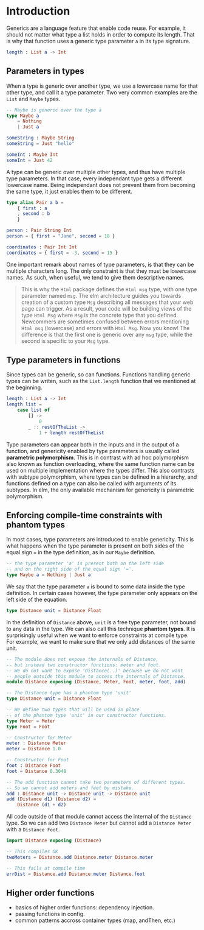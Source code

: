 # Introduction

Generics are a language feature that enable code reuse.
For example, it should not matter what type a list holds in order to compute its length.
That is why that function uses a generic type parameter `a` in its type signature.

```elm
length : List a -> Int
```

## Parameters in types

When a type is generic over another type, we use a lowercase name for that other type, and call it a type parameter.
Two very common examples are the `List` and `Maybe` types.

```elm
-- Maybe is generic over the type a
type Maybe a
    = Nothing
    | Just a

someString : Maybe String
someString = Just "hello"

someInt : Maybe Int
someInt = Just 42
```

A type can be generic over multiple other types, and thus have multiple type parameters.
In that case, every independant type gets a different lowercase name.
Being independant does not prevent them from becoming the same type, it just enables them to be different.

```elm
type alias Pair a b =
    { first : a
    , second : b
    }

person : Pair String Int
person = { first = "Jane", second = 18 }

coordinates : Pair Int Int
coordinates = { first = -3, second = 15 }
```

One important remark about names of type parameters, is that they can be multiple characters long.
The only constraint is that they must be lowercase names.
As such, when useful, we tend to give them descriptive names.

> This is why the `Html` package defines the `Html msg` type, with one type parameter named `msg`.
> The elm architecture guides you towards creation of a custom type `Msg` describing all messages that your web page can trigger.
> As a result, your code will be building views of the type `Html Msg` where `Msg` is the concrete type that you defined.
> Newcommers are sometimes confused between errors mentioning `Html msg` (lowercase) and errors with `Html Msg`.
> Now you know!
> The difference is that the first one is generic over any `msg` type, while the second is specific to your `Msg` type.

## Type parameters in functions

Since types can be generic, so can functions.
Functions handling generic types can be writen, such as the `List.length` function that we mentioned at the beginning.

```elm
length : List a -> Int
length list =
    case list of
        [] ->
            0
        _ :: restOfTheList ->
            1 + length restOfTheList
```

Type parameters can appear both in the inputs and in the output of a function, and genericity enabled by type parameters is usually called **parametric polymorphism**.
This is in contrast with ad hoc polymorphism also known as function overloading, where the same function name can be used on multiple implementation where the types differ.
This also contrasts with subtype polymorphism, where types can be defined in a hierarchy, and functions defined on a type can also be called with arguments of its subtypes.
In elm, the only available mechanism for genericity is parametric polymorphism.

## Enforcing compile-time constraints with phantom types

In most cases, type parameters are introduced to enable genericity.
This is what happens when the type parameter is present on both sides of the equal sign `=` in the type definition, as in our `Maybe` definition.

```elm
-- the type parameter 'a' is present both on the left side
-- and on the right side of the equal sign '='.
type Maybe a = Nothing | Just a
```

We say that the type parameter `a` is bound to some data inside the type definition.
In certain cases however, the type parameter only appears on the left side of the equation.

```elm
type Distance unit = Distance Float
```

In the definition of `Distance` above, `unit` is a free type parameter, not bound to any data in the type.
We can also call this technique **phantom types**.
It is surprisingly useful when we want to enforce constraints at compile type.
For example, we want to make sure that we only add distances of the same unit.

```elm
-- The module does not expose the internals of Distance,
-- but instead two constructor functions: meter and foot.
-- We do not want to expose 'Distance(..)' because we do not want
-- people outside this module to access the internals of Distance.
module Distance exposing (Distance, Meter, Foot, meter, foot, add)

-- The Distance type has a phantom type 'unit'
type Distance unit = Distance Float

-- We define two types that will be used in place
-- of the phantom type 'unit' in our constructor functions.
type Meter = Meter
type Foot = Foot

-- Constructor for Meter
meter : Distance Meter
meter = Distance 1.0

-- Constructor for Foot
foot : Distance Foot
foot = Distance 0.3048

-- The add function cannot take two parameters of different types.
-- So we cannot add meters and feet by mistake.
add : Distance unit -> Distance unit -> Distance unit
add (Distance d1) (Distance d2) =
    Distance (d1 + d2)
```

All code outside of that module cannot access the internal of the `Distance` type.
So we can add two `Distance Meter` but cannot add a `Distance Meter` with a `Distance Foot`.

```elm
import Distance exposing (Distance)

-- This compiles OK
twoMeters = Distance.add Distance.meter Distance.meter

-- This fails at compile time
errDist = Distance.add Distance.meter Distance.foot
```

## Higher order functions

- basics of higher order functions: dependency injection.
- passing functions in config.
- common patterns accross container types (map, andThen, etc.)
